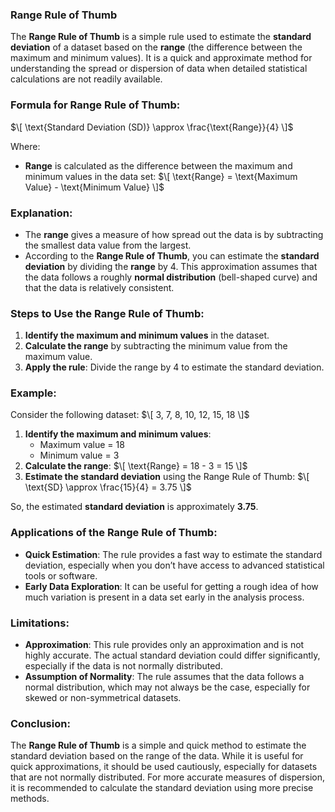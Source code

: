 ### **Range Rule of Thumb**

The **Range Rule of Thumb** is a simple rule used to estimate the **standard deviation** of a dataset based on the **range** (the difference between the maximum and minimum values). It is a quick and approximate method for understanding the spread or dispersion of data when detailed statistical calculations are not readily available.

### **Formula for Range Rule of Thumb:**

$\[
\text{Standard Deviation (SD)} \approx \frac{\text{Range}}{4}
\]$

Where:
- **Range** is calculated as the difference between the maximum and minimum values in the data set:
  $\[
  \text{Range} = \text{Maximum Value} - \text{Minimum Value}
  \]$

### **Explanation:**
- The **range** gives a measure of how spread out the data is by subtracting the smallest data value from the largest.
- According to the **Range Rule of Thumb**, you can estimate the **standard deviation** by dividing the **range** by 4. This approximation assumes that the data follows a roughly **normal distribution** (bell-shaped curve) and that the data is relatively consistent.

### **Steps to Use the Range Rule of Thumb:**

1. **Identify the maximum and minimum values** in the dataset.
2. **Calculate the range** by subtracting the minimum value from the maximum value.
3. **Apply the rule**: Divide the range by 4 to estimate the standard deviation.

### **Example:**

Consider the following dataset:
$\[
3, 7, 8, 10, 12, 15, 18
\]$

1. **Identify the maximum and minimum values**:
   - Maximum value = 18
   - Minimum value = 3
2. **Calculate the range**:
   $\[
   \text{Range} = 18 - 3 = 15
   \]$
3. **Estimate the standard deviation** using the Range Rule of Thumb:
   $\[
   \text{SD} \approx \frac{15}{4} = 3.75
   \]$

So, the estimated **standard deviation** is approximately **3.75**.

### **Applications of the Range Rule of Thumb:**
- **Quick Estimation**: The rule provides a fast way to estimate the standard deviation, especially when you don’t have access to advanced statistical tools or software.
- **Early Data Exploration**: It can be useful for getting a rough idea of how much variation is present in a data set early in the analysis process.

### **Limitations:**
- **Approximation**: This rule provides only an approximation and is not highly accurate. The actual standard deviation could differ significantly, especially if the data is not normally distributed.
- **Assumption of Normality**: The rule assumes that the data follows a normal distribution, which may not always be the case, especially for skewed or non-symmetrical datasets.

### **Conclusion:**

The **Range Rule of Thumb** is a simple and quick method to estimate the standard deviation based on the range of the data. While it is useful for quick approximations, it should be used cautiously, especially for datasets that are not normally distributed. For more accurate measures of dispersion, it is recommended to calculate the standard deviation using more precise methods.
